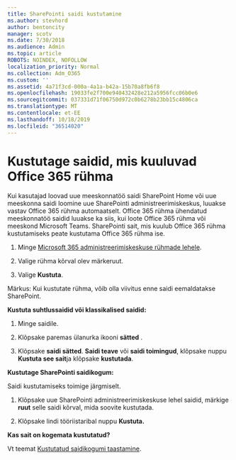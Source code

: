 ```yaml
---
title: SharePointi saidi kustutamine
ms.author: stevhord
author: bentoncity
manager: scotv
ms.date: 7/30/2018
ms.audience: Admin
ms.topic: article
ROBOTS: NOINDEX, NOFOLLOW
localization_priority: Normal
ms.collection: Adm_O365
ms.custom: ''
ms.assetid: 4a71f3cd-000a-4a1a-b42a-15b70a8fb6f8
ms.openlocfilehash: 19033fe2f700e940432428e212a5956fcc06b0e6
ms.sourcegitcommit: 037331d71f06750d972c0b6278b23bb15c4806ca
ms.translationtype: MT
ms.contentlocale: et-EE
ms.lasthandoff: 10/18/2019
ms.locfileid: "36514020"
---
```

# <a name="delete-sites-that-belong-to-an-office-365-group"></a>Kustutage saidid, mis kuuluvad Office 365 rühma

Kui kasutajad loovad uue meeskonnatöö saidi SharePoint Home või uue meeskonna saidi loomine uue SharePointi administreerimiskeskus, luuakse vastav Office 365 rühma automaatselt. Office 365 rühma ühendatud meeskonnatöö saidid luuakse ka siis, kui loote Office 365 rühma või meeskond Microsoft Teams. SharePointi sait, mis kuulub Office 365 rühma kustutamiseks peate kustutama Office 365 rühma ise. 
  
1. Minge [Microsoft 365 administreerimiskeskuse rühmade lehele](https://portal.office.com/adminportal/home#/groups).
    
2. Valige rühma kõrval olev märkeruut.
    
3. Valige **Kustuta**.
    
Märkus: Kui kustutate rühma, võib olla viivitus enne saidi eemaldatakse SharePoint.
  
**Kustuta suhtlussaidid või klassikalised saidid:**

1. Minge saidile.
  
2. Klõpsake paremas ülanurka ikooni **sätted** . 
  
3. Klõpsake **saidi sätted**. **Saidi teave** või **saidi toimingud**, klõpsake nuppu **Kustuta see sait**ja klõpsake **kustutada**.
  
**Kustutage SharePointi saidikogum:**

Saidi kustutamiseks toimige järgmiselt.
  
1. Klõpsake uue SharePointi administreerimiskeskuse lehel saidid, märkige **ruut** selle saidi kõrval, mida soovite kustutada. 
    
2. Klõpsake lindi tööriistaribal nuppu **Kustuta.**
    
**Kas sait on kogemata kustutatud?**

Vt teemat [Kustutatud saidikogumi taastamine](https://go.microsoft.com/fwlink/?linkid=867660).
  

